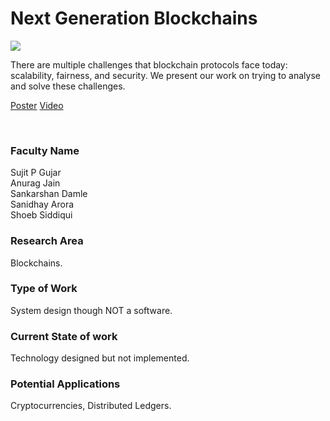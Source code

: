 # Next Generation Blockchains

![](https://i.imgur.com/APaPK3w.png)

There are multiple challenges that blockchain protocols face today: scalability, fairness, and security. We present our work on trying to analyse and solve these challenges.

[Poster](03.%20Next%20Generation%20Blockchains.pdf)
[Video](https://youtu.be/9tanEqZb7Ik)

<br>


### Faculty Name

Sujit P Gujar<br>
Anurag Jain<br>
Sankarshan Damle<br>
Sanidhay Arora<br>
Shoeb Siddiqui


### Research Area

Blockchains.


### Type of Work

System design though NOT a software.


### Current State of work

Technology designed but not implemented.


### Potential Applications

Cryptocurrencies, Distributed Ledgers.
